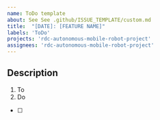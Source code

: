 ```yaml
---
name: ToDo template
about: See See .github/ISSUE_TEMPLATE/custom.md
title:  "[DATE]: [FEATURE NAME]"
labels: 'ToDo'
projects: 'rdc-autonomous-mobile-robot-project'
assignees: 'rdc-autonomous-mobile-robot-project'
---
```



## Description

1. To
2. Do

- [ ] 
